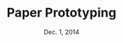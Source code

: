 ---
title: Paper Prototyping
week: 1
number: 8
date: Dec. 1, 2014

resources:
  videos:
    - url: http://www.youtube.com/watch?v=GrV2SZuRPv0
      title: Hanmail Paper Prototype
  articles:
    -
      url: http://www.nngroup.com/articles/paper-prototyping/
      title: 'Paper Prototyping: Getting User Data Before You Code'
      author: Jakob Nielsen
    -
      url: http://speckyboy.com/2010/06/24/10-effective-video-examples-of-paper-prototyping/
      title: 10 Effective Video Examples of Paper Prototyping
      author: Paul Andrew
    -
      url: http://usabilitygeek.com/paper-prototyping-as-a-usability-testing-technique/
      title: Paper Prototyping As A Usability Testing Technique
      author: Justin Mifsud
  books:
    -
      url: http://www.amazon.com/exec/obidos/tg/detail/-/1558608702/qid=1050447571
      title: 'Paper Prototyping: The Fast and Easy Way to Design and Refine User Interfaces'
      author: Carolyn Snyder


terms:
  - term: Paper Prototype
    definition: A rough paper-based version of the product.
  - term: Wizard of Oz
    definition: A type of testing where a human computer manipulates the prototype in order to provide a similar experience.
  - term: Human Computer
    definition: The person who manipulates the paper prototype in order to mimic the actions of the computer.
  - term: Facilitator
    definition: The person who asks the questions in a user test.

---